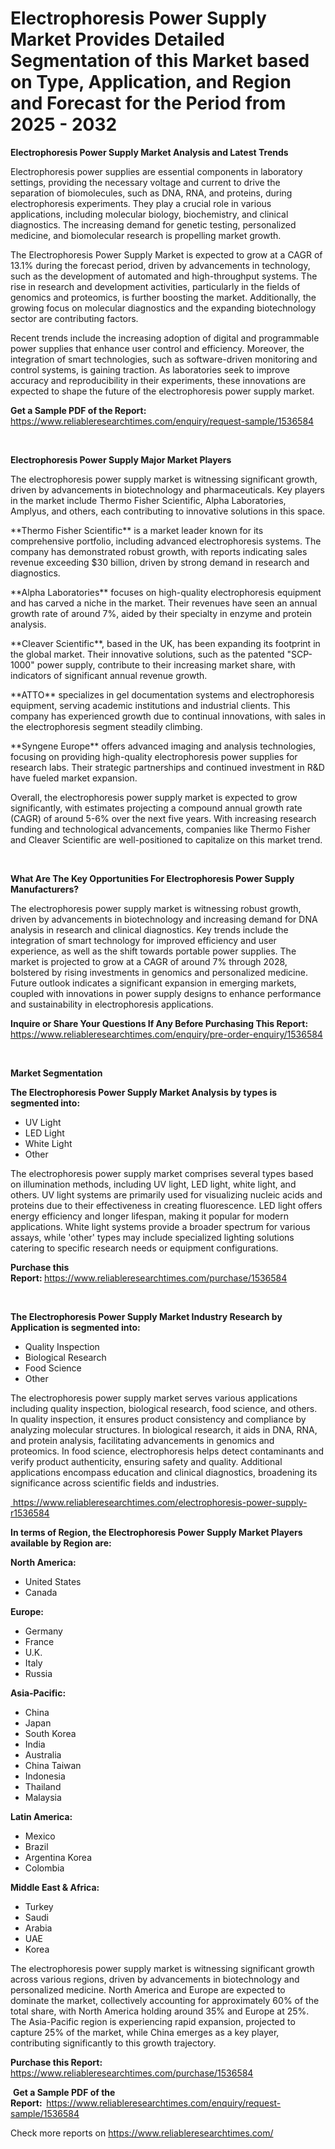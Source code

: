 <p><h1>Electrophoresis Power Supply Market Provides Detailed Segmentation of this Market based on Type, Application, and Region and Forecast for the Period from 2025 - 2032</h1></p><p><strong>Electrophoresis Power Supply Market Analysis and Latest Trends</strong></p>
<p><p>Electrophoresis power supplies are essential components in laboratory settings, providing the necessary voltage and current to drive the separation of biomolecules, such as DNA, RNA, and proteins, during electrophoresis experiments. They play a crucial role in various applications, including molecular biology, biochemistry, and clinical diagnostics. The increasing demand for genetic testing, personalized medicine, and biomolecular research is propelling market growth. </p><p>The Electrophoresis Power Supply Market is expected to grow at a CAGR of 13.1% during the forecast period, driven by advancements in technology, such as the development of automated and high-throughput systems. The rise in research and development activities, particularly in the fields of genomics and proteomics, is further boosting the market. Additionally, the growing focus on molecular diagnostics and the expanding biotechnology sector are contributing factors. </p><p>Recent trends include the increasing adoption of digital and programmable power supplies that enhance user control and efficiency. Moreover, the integration of smart technologies, such as software-driven monitoring and control systems, is gaining traction. As laboratories seek to improve accuracy and reproducibility in their experiments, these innovations are expected to shape the future of the electrophoresis power supply market.</p></p>
<p><strong>Get a Sample PDF of the Report:&nbsp;</strong> <a href="https://www.reliableresearchtimes.com/enquiry/request-sample/1536584?utm_campaign=2203&utm_medium=2&utm_source=Github&utm_content=ia&utm_term=11042025&utm_id=electrophoresis-power-supply">https://www.reliableresearchtimes.com/enquiry/request-sample/1536584</a></p>
<p>&nbsp;</p>
<p><strong>Electrophoresis Power Supply Major Market Players</strong></p>
<p><p>The electrophoresis power supply market is witnessing significant growth, driven by advancements in biotechnology and pharmaceuticals. Key players in the market include Thermo Fisher Scientific, Alpha Laboratories, Amplyus, and others, each contributing to innovative solutions in this space.</p><p>**Thermo Fisher Scientific** is a market leader known for its comprehensive portfolio, including advanced electrophoresis systems. The company has demonstrated robust growth, with reports indicating sales revenue exceeding $30 billion, driven by strong demand in research and diagnostics.</p><p>**Alpha Laboratories** focuses on high-quality electrophoresis equipment and has carved a niche in the market. Their revenues have seen an annual growth rate of around 7%, aided by their specialty in enzyme and protein analysis.</p><p>**Cleaver Scientific**, based in the UK, has been expanding its footprint in the global market. Their innovative solutions, such as the patented "SCP-1000" power supply, contribute to their increasing market share, with indicators of significant annual revenue growth.</p><p>**ATTO** specializes in gel documentation systems and electrophoresis equipment, serving academic institutions and industrial clients. This company has experienced growth due to continual innovations, with sales in the electrophoresis segment steadily climbing.</p><p>**Syngene Europe** offers advanced imaging and analysis technologies, focusing on providing high-quality electrophoresis power supplies for research labs. Their strategic partnerships and continued investment in R&D have fueled market expansion.</p><p>Overall, the electrophoresis power supply market is expected to grow significantly, with estimates projecting a compound annual growth rate (CAGR) of around 5-6% over the next five years. With increasing research funding and technological advancements, companies like Thermo Fisher and Cleaver Scientific are well-positioned to capitalize on this market trend.</p></p>
<p>&nbsp;</p>
<p><strong>What Are The Key Opportunities For Electrophoresis Power Supply Manufacturers?</strong></p>
<p><p>The electrophoresis power supply market is witnessing robust growth, driven by advancements in biotechnology and increasing demand for DNA analysis in research and clinical diagnostics. Key trends include the integration of smart technology for improved efficiency and user experience, as well as the shift towards portable power supplies. The market is projected to grow at a CAGR of around 7% through 2028, bolstered by rising investments in genomics and personalized medicine. Future outlook indicates a significant expansion in emerging markets, coupled with innovations in power supply designs to enhance performance and sustainability in electrophoresis applications.</p></p>
<p><strong>Inquire or Share Your Questions If Any Before Purchasing This Report:</strong> <a href="https://www.reliableresearchtimes.com/enquiry/pre-order-enquiry/1536584?utm_campaign=2203&utm_medium=2&utm_source=Github&utm_content=ia&utm_term=11042025&utm_id=electrophoresis-power-supply">https://www.reliableresearchtimes.com/enquiry/pre-order-enquiry/1536584</a></p>
<p>&nbsp;</p>
<p><strong>Market Segmentation</strong></p>
<p><strong>The Electrophoresis Power Supply Market Analysis by types is segmented into:</strong></p>
<p><ul><li>UV Light</li><li>LED Light</li><li>White Light</li><li>Other</li></ul></p>
<p><p>The electrophoresis power supply market comprises several types based on illumination methods, including UV light, LED light, white light, and others. UV light systems are primarily used for visualizing nucleic acids and proteins due to their effectiveness in creating fluorescence. LED light offers energy efficiency and longer lifespan, making it popular for modern applications. White light systems provide a broader spectrum for various assays, while 'other' types may include specialized lighting solutions catering to specific research needs or equipment configurations.</p></p>
<p><strong>Purchase this Report:&nbsp;</strong><a href="https://www.reliableresearchtimes.com/purchase/1536584?utm_campaign=2203&utm_medium=2&utm_source=Github&utm_content=ia&utm_term=11042025&utm_id=electrophoresis-power-supply">https://www.reliableresearchtimes.com/purchase/1536584</a></p>
<p>&nbsp;</p>
<p><strong>The Electrophoresis Power Supply Market Industry Research by Application is segmented into:</strong></p>
<p><ul><li>Quality Inspection</li><li>Biological Research</li><li>Food Science</li><li>Other</li></ul></p>
<p><p>The electrophoresis power supply market serves various applications including quality inspection, biological research, food science, and others. In quality inspection, it ensures product consistency and compliance by analyzing molecular structures. In biological research, it aids in DNA, RNA, and protein analysis, facilitating advancements in genomics and proteomics. In food science, electrophoresis helps detect contaminants and verify product authenticity, ensuring safety and quality. Additional applications encompass education and clinical diagnostics, broadening its significance across scientific fields and industries.</p></p>
<p><a href="https://www.reliableresearchtimes.com/electrophoresis-power-supply-r1536584?utm_campaign=2203&utm_medium=2&utm_source=Github&utm_content=ia&utm_term=11042025&utm_id=electrophoresis-power-supply">&nbsp;https://www.reliableresearchtimes.com/electrophoresis-power-supply-r1536584</a></p>
<p><strong>In terms of Region, the Electrophoresis Power Supply Market Players available by Region are:</strong></p>
<p>
    <p> <strong> North America: </strong>
        <ul>
            <li>United States</li>
            <li>Canada</li>
        </ul>
        </p> 
    <p> <strong> Europe: </strong>
        <ul>
            <li>Germany</li>
            <li>France</li>
            <li>U.K.</li>
            <li>Italy</li>
            <li>Russia</li>
        </ul>
        </p> 
    <p> <strong> Asia-Pacific: </strong>
        <ul>
            <li>China</li>
            <li>Japan</li>
            <li>South Korea</li>
            <li>India</li>
            <li>Australia</li>
            <li>China Taiwan</li>
            <li>Indonesia</li>
            <li>Thailand</li>
            <li>Malaysia</li>
        </ul>
        </p> 
    <p> <strong> Latin America: </strong>
        <ul>
            <li>Mexico</li>
            <li>Brazil</li>
            <li>Argentina Korea</li>
            <li>Colombia</li>
        </ul>
        </p> 
    <p> <strong> Middle East & Africa: </strong>
        <ul>
            <li>Turkey</li>
            <li>Saudi</li>
            <li>Arabia</li>
            <li>UAE</li>
            <li>Korea</li>
        </ul>
    </p>
    </p>
<p><p>The electrophoresis power supply market is witnessing significant growth across various regions, driven by advancements in biotechnology and personalized medicine. North America and Europe are expected to dominate the market, collectively accounting for approximately 60% of the total share, with North America holding around 35% and Europe at 25%. The Asia-Pacific region is experiencing rapid expansion, projected to capture 25% of the market, while China emerges as a key player, contributing significantly to this growth trajectory.</p></p>
<p><strong>Purchase this Report: </strong><a href="https://www.reliableresearchtimes.com/purchase/1536584?utm_campaign=2203&utm_medium=2&utm_source=Github&utm_content=ia&utm_term=11042025&utm_id=electrophoresis-power-supply">https://www.reliableresearchtimes.com/purchase/1536584</a></p>
<p>&nbsp;<strong>Get a Sample PDF of the Report:&nbsp;&nbsp;</strong><a href="https://www.reliableresearchtimes.com/enquiry/request-sample/1536584?utm_campaign=2203&utm_medium=2&utm_source=Github&utm_content=ia&utm_term=11042025&utm_id=electrophoresis-power-supply">https://www.reliableresearchtimes.com/enquiry/request-sample/1536584</a></p>
<p><strong></strong></p>
<p>Check more reports on <a href="https://www.reliableresearchtimes.com/?utm_campaign=2203&utm_medium=2&utm_source=Github&utm_content=ia&utm_term=11042025&utm_id=electrophoresis-power-supply">https://www.reliableresearchtimes.com/</a></p>